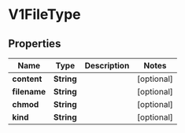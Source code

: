 

# V1FileType

## Properties

Name | Type | Description | Notes
------------ | ------------- | ------------- | -------------
**content** | **String** |  |  [optional]
**filename** | **String** |  |  [optional]
**chmod** | **String** |  |  [optional]
**kind** | **String** |  |  [optional]



